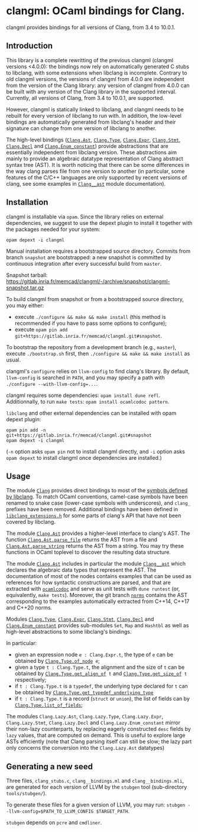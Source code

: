 # clangml: OCaml bindings for Clang.

clangml provides bindings for all versions of Clang, from 3.4 to
10.0.1.

## Introduction

This library is a complete rewritting of the previous clangml
(clangml versions <4.0.0):
the bindings now rely on automatically generated C stubs to libclang, with
some extensions when libclang is incomplete.
Contrary to old clangml versions, the versions of clangml from 4.0.0 are
independent from the version of the Clang library:
any version of clangml from 4.0.0 can be built with any version of the
Clang library in the supported interval.
Currently, all versions of Clang, from 3.4 to 10.0.1, are supported.

However, clangml is statically linked to libclang, and clangml needs
to be rebuilt for every version of libclang to run with.
In addition, the low-level bindings are automatically generated
from libclang's header and their signature can change from one version
of libclang to another.

The high-level bindings ([`Clang.Ast`], [`Clang.Type`],
[`Clang.Expr`], [`Clang.Stmt`], [`Clang.Decl`]
and [`Clang.Enum_constant`]) provide abstractions
that are essentially independent from libclang version.
These abstractions aim mainly to provide an algebraic datatype
representation of Clang abstract syntax tree (AST).
It is worth noticing that there can be some differences in the way clang
parses file from one version to another (in particular, some features of the
C/C++ languages are only supported by recent versions of clang,
see some examples in [`Clang__ast`] module documentation).

## Installation

clangml is installable via `opam`. Since the library relies on external
dependencies, we suggest to use the depext plugin to install it together
with the packages needed for your system:

```
opam depext -i clangml
```

Manual installation requires a bootstrapped source directory.
Commits from branch `snapshot` are bootstrapped: a new snapshot
is committed by continuous integration after every successful build from
`master`.

Snapshot tarball:
https://gitlab.inria.fr/memcad/clangml/-/archive/snapshot/clangml-snapshot.tar.gz

To build clangml from snapshot or from a bootstrapped source directory,
you may either:

* execute `./configure && make && make install`
(this method is recommended if you have to pass some options to configure);
* execute
`opam pin add git+https://gitlab.inria.fr/memcad/clangml.git#snapshot`.

To bootstrap the repository from a development branch (e.g., `master`),
execute `./bootstrap.sh` first, then `./configure && make && make install` as
usual.

clangml's `configure` relies on `llvm-config` to find clang's library.
By default, `llvm-config` is searched in `PATH`, and you may
specify a path with `./configure --with-llvm-config=...`.

clangml requires some dependencies:
`opam install dune refl`.
Additionnally, to run `make tests`: `opam install ocamlcodoc pattern`.

`libclang` and other external dependencies can be installed with opam depext
plugin:
```
opam pin add -n git+https://gitlab.inria.fr/memcad/clangml.git#snapshot
opam depext -i clangml
```
(`-n` option asks `opam pin` not to install clangml directly, and `-i` option
asks `opam depext` to install clangml once dependencies are installed.)

## Usage

The module [`Clang`][1] provides direct bindings to most of the [symbols
defined by libclang][2]. To match OCaml conventions, camel-case symbols
have been renamed to snake case (lower-case symbols with underscores), and
`clang_` prefixes have been removed. Additional bindings have been defined in
[`libclang_extensions.h`][3] for some parts of clang's API that have
not been covered by libclang.

[1]: https://memcad.gitlabpages.inria.fr/clangml/doc/clangml/Clang/index.html
[2]: https://clang.llvm.org/doxygen/group__CINDEX.html
[3]: https://gitlab.inria.fr/memcad/clangml/blob/master/clangml/libclang_extensions.h

The module [`Clang.Ast`] provides a higher-level interface to clang's AST.
The function [`Clang.Ast.parse_file`] returns the AST from a file
and [`Clang.Ast.parse_string`] returns the AST from a string.
You may try these functions in OCaml toplevel to discover the resulting data
structure.

[`Clang.Ast.parse_file`]: https://memcad.gitlabpages.inria.fr/clangml/doc/clangml/Clang/Ast/index.html#val-parse_file
[`Clang.Ast.parse_string`]: https://memcad.gitlabpages.inria.fr/clangml/doc/clangml/Clang/Ast/index.html#val-parse_string

The module [`Clang.Ast`] includes in particular the module [`Clang__ast`]
which declares the algebraic data types that represent the AST.
The documentation of most of the nodes contains examples that can be used as references
for how syntactic constructions are parsed, and that are extracted with [`ocamlcodoc`]
and serve as unit tests with `dune runtest` (or, equivalently, `make tests`).
Moreover, the git branch [`norms`] contains the AST corresponding to the examples
automatically extracted from C++14, C++17 and C++20 norms.

[`Clang__ast`]: https://memcad.gitlabpages.inria.fr/clangml/doc/clangml/Clang__/Clang__ast/index.html
[`ocamlcodoc`]: https://gitlab.inria.fr/memcad/ocamlcodoc
[`norms`]: https://gitlab.inria.fr/memcad/clangml/tree/norms/norms

Modules [`Clang.Type`], [`Clang.Expr`], [`Clang.Stmt`],
[`Clang.Decl`] and [`Clang.Enum_constant`] provides sub-modules
`Set`, `Map` and `Hashtbl` as well as high-level abstractions to some libclang's bindings.

[`Clang.Ast`]: https://memcad.gitlabpages.inria.fr/clangml/doc/clangml/Clang/Ast/index.html
[`Clang.Type`]: https://memcad.gitlabpages.inria.fr/clangml/doc/clangml/Clang/Type/index.html
[`Clang.Expr`]: https://memcad.gitlabpages.inria.fr/clangml/doc/clangml/Clang/Expr/index.html
[`Clang.Stmt`]: https://memcad.gitlabpages.inria.fr/clangml/doc/clangml/Clang/Stmt/index.html
[`Clang.Decl`]: https://memcad.gitlabpages.inria.fr/clangml/doc/clangml/Clang/Decl/index.html
[`Clang.Enum_constant`]: https://memcad.gitlabpages.inria.fr/clangml/doc/clangml/Clang/Enum_constant/index.html

In particular:

- given an expression node `e : Clang.Expr.t`, the type of `e` can be obtained by [`Clang.Type.of_node`]` e`;
- given a type `t : Clang.Type.t`, the alignment and the size of `t` can be obtained by [`Clang.Type.get_align_of`]` t` and [`Clang.Type.get_size_of`]` t` respectively;
- if `t : Clang.Type.t` is a `typedef`, the underlying type declared for `t` can be obtained by [`Clang.Type.get_typedef_underlying_type`]
- if `t : Clang.Type.t` is a record (`struct` or `union`), the list of fields can by [`Clang.Type.list_of_fields`];

[`Clang.Type.of_node`]: https://memcad.gitlabpages.inria.fr/clangml/doc/clangml/Clang/Type/index.html#val-of_node
[`Clang.Type.get_align_of`]: https://memcad.gitlabpages.inria.fr/clangml/doc/clangml/Clang/Type/index.html#val-get_align_of
[`Clang.Type.get_size_of`]: https://memcad.gitlabpages.inria.fr/clangml/doc/clangml/Clang/Type/index.html#val-get_size_of
[`Clang.Type.get_typedef_underlying_type`]: https://memcad.gitlabpages.inria.fr/clangml/doc/clangml/Clang/Type/index.html#val-get_typedef_underlying_type
[`Clang.Type.list_of_fields`]: https://memcad.gitlabpages.inria.fr/clangml/doc/clangml/Clang/Type/index.html#val-list_of_fields

The modules `Clang.Lazy.Ast`, `Clang.Lazy.Type`, `Clang.Lazy.Expr`,
`Clang.Lazy.Stmt`, `Clang.Lazy.Decl` and `Clang.Lazy.Enum_constant`
mirror their non-lazy counterparts, by replacing eagerly constructed
`desc` fields by `lazy` values, that are computed on demand. This is
useful to explore large ASTs efficiently (note that Clang parsing
itself can still be slow; the lazy part only concerns the conversion
into the `Clang.Lazy.Ast` datatypes)


## Generating a new seed

Three files, `clang_stubs.c`, `clang__bindings.ml` and
`clang__bindings.mli`, are generated for each version of LLVM by the
`stubgen` tool (sub-directory `tools/stubgen/`).

To generate these files for a given version of LLVM, you may run:
`stubgen --llvm-config=$PATH_TO_LLVM_CONFIG $TARGET_PATH`.

`stubgen` depends on `pcre` and `cmdliner`.
